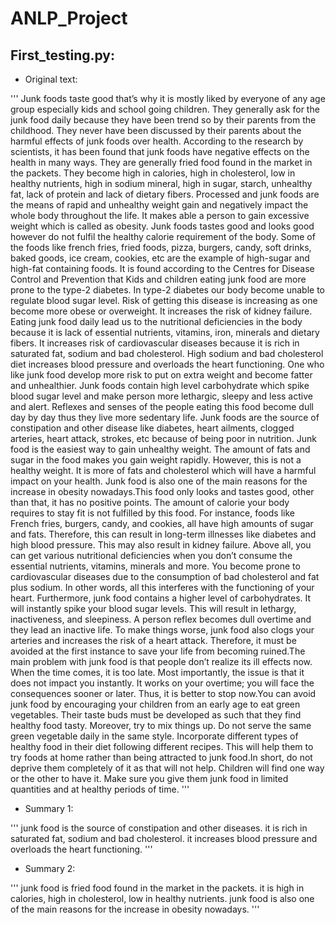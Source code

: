 # ANLP_Project

## First_testing.py:
* Original text:

'''
Junk foods taste good that’s why it is mostly liked by everyone of any age group especially kids and school going children. They generally ask for the junk food daily because they have been trend so by their parents from the childhood. They never have been discussed by their parents about the harmful effects of junk foods over health. According to the research by scientists, it has been found that junk foods have negative effects on the health in many ways. They are generally fried food found in the market in the packets. They become high in calories, high in cholesterol, low in healthy nutrients, high in sodium mineral, high in sugar, starch, unhealthy fat, lack of protein and lack of dietary fibers. Processed and junk foods are the means of rapid and unhealthy weight gain and negatively impact the whole body throughout the life. It makes able a person to gain excessive weight which is called as obesity. Junk foods tastes good and looks good however do not fulfil the healthy calorie requirement of the body. Some of the foods like french fries, fried foods, pizza, burgers, candy, soft drinks, baked goods, ice cream, cookies, etc are the example of high-sugar and high-fat containing foods. It is found according to the Centres for Disease Control and Prevention that Kids and children eating junk food are more prone to the type-2 diabetes. In type-2 diabetes our body become unable to regulate blood sugar level. Risk of getting this disease is increasing as one become more obese or overweight. It increases the risk of kidney failure. Eating junk food daily lead us to the nutritional deficiencies in the body because it is lack of essential nutrients, vitamins, iron, minerals and dietary fibers. It increases risk of cardiovascular diseases because it is rich in saturated fat, sodium and bad cholesterol. High sodium and bad cholesterol diet increases blood pressure and overloads the heart functioning. One who like junk food develop more risk to put on extra weight and become fatter and unhealthier. Junk foods contain high level carbohydrate which spike blood sugar level and make person more lethargic, sleepy and less active and alert. Reflexes and senses of the people eating this food become dull day by day thus they live more sedentary life. Junk foods are the source of constipation and other disease like diabetes, heart ailments, clogged arteries, heart attack, strokes, etc because of being poor in nutrition. Junk food is the easiest way to gain unhealthy weight. The amount of fats and sugar in the food makes you gain weight rapidly. However, this is not a healthy weight. It is more of fats and cholesterol which will have a harmful impact on your health. Junk food is also one of the main reasons for the increase in obesity nowadays.This food only looks and tastes good, other than that, it has no positive points. The amount of calorie your body requires to stay fit is not fulfilled by this food. For instance, foods like French fries, burgers, candy, and cookies, all have high amounts of sugar and fats. Therefore, this can result in long-term illnesses like diabetes and high blood pressure. This may also result in kidney failure. Above all, you can get various nutritional deficiencies when you don’t consume the essential nutrients, vitamins, minerals and more. You become prone to cardiovascular diseases due to the consumption of bad cholesterol and fat plus sodium. In other words, all this interferes with the functioning of your heart. Furthermore, junk food contains a higher level of carbohydrates. It will instantly spike your blood sugar levels. This will result in lethargy, inactiveness, and sleepiness. A person reflex becomes dull overtime and they lead an inactive life. To make things worse, junk food also clogs your arteries and increases the risk of a heart attack. Therefore, it must be avoided at the first instance to save your life from becoming ruined.The main problem with junk food is that people don’t realize its ill effects now. When the time comes, it is too late. Most importantly, the issue is that it does not impact you instantly. It works on your overtime; you will face the consequences sooner or later. Thus, it is better to stop now.You can avoid junk food by encouraging your children from an early age to eat green vegetables. Their taste buds must be developed as such that they find healthy food tasty. Moreover, try to mix things up. Do not serve the same green vegetable daily in the same style. Incorporate different types of healthy food in their diet following different recipes. This will help them to try foods at home rather than being attracted to junk food.In short, do not deprive them completely of it as that will not help. Children will find one way or the other to have it. Make sure you give them junk food in limited quantities and at healthy periods of time.
'''

* Summary 1:

'''
<pad> junk food is the source of constipation and other diseases. it is rich in saturated fat, sodium and bad cholesterol. it increases blood pressure and overloads the heart functioning.</s>
'''

* Summary 2:

'''
<pad> junk food is fried food found in the market in the packets. it is high in calories, high in cholesterol, low in healthy nutrients. junk food is also one of the main reasons for the increase in obesity nowadays.
'''
